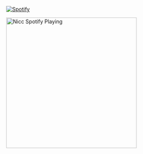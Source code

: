 [![Spotify](https://spotifynicc.vercel.app/api/spotify-playing)](https://open.spotify.com/user/31xr6mapjgtvmiwlrptm4cajadla)



[<img src="https://spotifynicc.vercel.app/api/spotify-playing" alt="Nicc Spotify Playing" width="350" />](https://open.spotify.com/user/31xr6mapjgtvmiwlrptm4cajadla)
